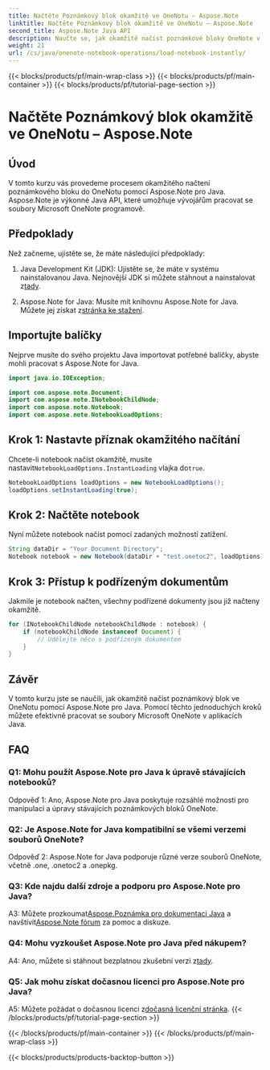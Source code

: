 ```yaml
---
title: Načtěte Poznámkový blok okamžitě ve OneNotu – Aspose.Note
linktitle: Načtěte Poznámkový blok okamžitě ve OneNotu – Aspose.Note
second_title: Aspose.Note Java API
description: Naučte se, jak okamžitě načíst poznámkové bloky OneNote v Javě pomocí Aspose.Note pro Javu. Zlepšete svou produktivitu pomocí efektivní manipulace s notebookem.
weight: 21
url: /cs/java/onenote-notebook-operations/load-notebook-instantly/
---
```


{{< blocks/products/pf/main-wrap-class >}}
{{< blocks/products/pf/main-container >}}
{{< blocks/products/pf/tutorial-page-section >}}

# Načtěte Poznámkový blok okamžitě ve OneNotu – Aspose.Note

## Úvod

V tomto kurzu vás provedeme procesem okamžitého načtení poznámkového bloku do OneNotu pomocí Aspose.Note pro Java. Aspose.Note je výkonné Java API, které umožňuje vývojářům pracovat se soubory Microsoft OneNote programově.

## Předpoklady

Než začneme, ujistěte se, že máte následující předpoklady:

1.  Java Development Kit (JDK): Ujistěte se, že máte v systému nainstalovanou Java. Nejnovější JDK si můžete stáhnout a nainstalovat z[tady](https://www.oracle.com/java/technologies/javase-jdk15-downloads.html).

2.  Aspose.Note for Java: Musíte mít knihovnu Aspose.Note for Java. Můžete jej získat z[stránka ke stažení](https://releases.aspose.com/note/java/).

## Importujte balíčky

Nejprve musíte do svého projektu Java importovat potřebné balíčky, abyste mohli pracovat s Aspose.Note for Java.

```java
import java.io.IOException;

import com.aspose.note.Document;
import com.aspose.note.INotebookChildNode;
import com.aspose.note.Notebook;
import com.aspose.note.NotebookLoadOptions;
```

## Krok 1: Nastavte příznak okamžitého načítání

 Chcete-li notebook načíst okamžitě, musíte nastavit`NotebookLoadOptions.InstantLoading` vlajka do`true`.

```java
NotebookLoadOptions loadOptions = new NotebookLoadOptions();
loadOptions.setInstantLoading(true);
```

## Krok 2: Načtěte notebook

Nyní můžete notebook načíst pomocí zadaných možností zatížení.

```java
String dataDir = "Your Document Directory";
Notebook notebook = new Notebook(dataDir + "test.onetoc2", loadOptions);
```

## Krok 3: Přístup k podřízeným dokumentům

Jakmile je notebook načten, všechny podřízené dokumenty jsou již načteny okamžitě.

```java
for (INotebookChildNode notebookChildNode : notebook) {
    if (notebookChildNode instanceof Document) {
        // Udělejte něco s podřízeným dokumentem
    }
}
```

## Závěr

V tomto kurzu jste se naučili, jak okamžitě načíst poznámkový blok ve OneNotu pomocí Aspose.Note pro Java. Pomocí těchto jednoduchých kroků můžete efektivně pracovat se soubory Microsoft OneNote v aplikacích Java.

## FAQ

### Q1: Mohu použít Aspose.Note pro Java k úpravě stávajících notebooků?

Odpověď 1: Ano, Aspose.Note pro Java poskytuje rozsáhlé možnosti pro manipulaci a úpravy stávajících poznámkových bloků OneNote.

### Q2: Je Aspose.Note for Java kompatibilní se všemi verzemi souborů OneNote?

Odpověď 2: Aspose.Note for Java podporuje různé verze souborů OneNote, včetně .one, .onetoc2 a .onepkg.

### Q3: Kde najdu další zdroje a podporu pro Aspose.Note pro Java?

 A3: Můžete prozkoumat[Aspose.Poznámka pro dokumentaci Java](https://reference.aspose.com/note/java/) a navštívit[Aspose.Note fórum](https://forum.aspose.com/c/note/28) za pomoc a diskuze.

### Q4: Mohu vyzkoušet Aspose.Note pro Java před nákupem?

 A4: Ano, můžete si stáhnout bezplatnou zkušební verzi z[tady](https://releases.aspose.com/).

### Q5: Jak mohu získat dočasnou licenci pro Aspose.Note pro Java?

 A5: Můžete požádat o dočasnou licenci z[dočasná licenční stránka](https://purchase.aspose.com/temporary-license/).
{{< /blocks/products/pf/tutorial-page-section >}}

{{< /blocks/products/pf/main-container >}}
{{< /blocks/products/pf/main-wrap-class >}}

{{< blocks/products/products-backtop-button >}}
